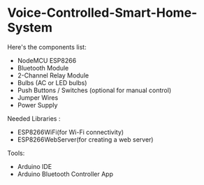 # Voice-Controlled-Smart-Home-System

Here's the components list:
- NodeMCU ESP8266
- Bluetooth Module
- 2-Channel Relay Module
- Bulbs (AC or LED bulbs)
- Push Buttons / Switches (optional for manual control)
- Jumper Wires
- Power Supply

Needed Libraries :
- ESP8266WiFi(for Wi-Fi connectivity)
- ESP8266WebServer(for creating a web server)

Tools:
- Arduino IDE  
- Arduino Bluetooth Controller App

